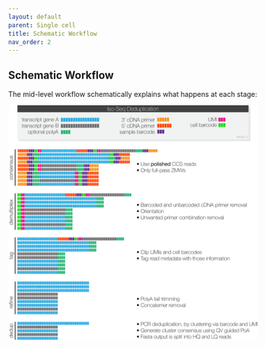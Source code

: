 ```yaml
---
layout: default
parent: Single cell
title: Schematic Workflow
nav_order: 2
---
```


## Schematic Workflow

The mid-level workflow schematically explains what happens at each stage:

<img width="1000px" src="../img/isoseq-dedup-workflow.png"/>
